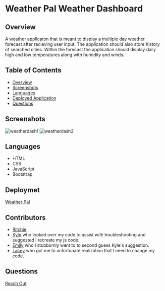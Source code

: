 # Weather Pal Weather Dashboard

## Overview
A weather applicaton that is meant to display a multiple day weather forecast after recieving user input.
The application should also store history of searched cities. Within the forecast the application should display daily high and low temperatures along with humidity and winds.

## Table of Contents
- [Overview](#Overview)
- [Screenshots](#Screenshots)
- [Languages](#Languages)
- [Deployed Application](#Deployment)
- [Questions](#Questions)

## Screenshots
![weatherdash1](https://user-images.githubusercontent.com/74946954/126265795-3cf20bdd-5f58-4fab-945e-517c553a2e4c.png)
![weatherdash2](https://user-images.githubusercontent.com/74946954/126265793-6b412b08-9f87-48e1-89ab-a493f4c838f5.png)

## Languages
- HTML
- CSS
- JavaScript
- Bootstrap

## Deploymet
[Weather Pal](https://xritchie91.github.io/Weather-Dashboard/)

## Contributors
- [Ritchie](https://www.github.com/xRitchie91)
- [Kyle](https://www.github.com/kjmckinley) who looked over my code to assist with troubleshooting and suggested I recreate my js code.
- [Emily](https://www.github.com/emilyepozzi) who I stubbornly went to to second guess Kyle's suggestion.
- [Lacey](https://www.github.com/lacey-griffith) who got me to  unfortunate realization that I need to change my code.

## Questions
[Reach Out](https://github.com/xRitchie91)
